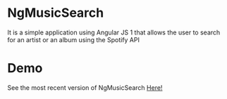 # NgMusicSearch
It is a simple application using Angular JS 1 that allows the user to search for an artist or an album using the Spotify API

# Demo
See the most recent version of NgMusicSearch [Here!](https://ngmusicsearch.firebaseapp.com)